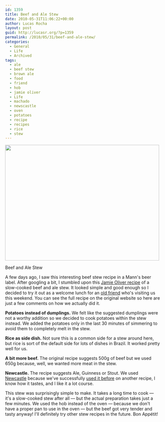 ```yaml
---
id: 1359
title: Beef and Ale Stew
date: 2010-05-31T11:06:22+00:00
author: Lucas Rocha
layout: post
guid: http://lucasr.org/?p=1359
permalink: /2010/05/31/beef-and-ale-stew/
categories:
  - General
  - Life
  - Archived
tags:
  - ale
  - beef stew
  - brown ale
  - food
  - friend
  - hob
  - jamie oliver
  - Life
  - machado
  - newscastle
  - oven
  - potatoes
  - recipe
  - recipes
  - rice
  - stew
---
```

<div style="width: 510px" class="wp-caption alignnone">
  <a href="http://www.flickr.com/photos/lucasrocha/4655895388/"><img class=" " src="http://farm5.static.flickr.com/4056/4655895388_7e0b9734c4.jpg" width="500" height="375" /></a>
  <p class="wp-caption-text">
    Beef and Ale Stew
  </p>
</div>

A few days ago, I saw this interesting beef stew recipe in a Mann's beer label.
After googling a bit, I stumbled upon this [Jamie Oliver
recipe](http://www.jamieoliver.com/recipes/beef-recipes/beef-and-ale-stew-1) of
a slow-cooked beef and ale stew. It looked simple and good enough so I decided
to try it out as a welcome lunch for an [old
friend](http://softwarelivre.org/profile/machado) who's visiting us this
weekend. You can see the full recipe on the original website so here are just a
few comments on how we actually did it.

**Potatoes instead of dumplings.** We felt like the suggested dumplings were
not a worthy addition so we decided to cook potatoes within the stew instead.
We added the potatoes only in the last 30 minutes of simmering to avoid them to
completely melt in the stew.

**Rice as side dish.** Not sure this is a common side for a stew around here,
but rice is sort of the default side for lots of dishes in Brazil. It
worked pretty well for us.

**A bit more beef.** The original recipe suggests 500g of beef but we used 650g
because, well, we wanted more meat in the stew.

**Newcastle.** The recipe suggests Ale, Guinness or Stout. We used
[Newcastle](http://en.wikipedia.org/wiki/Newcastle_Brown_Ale) because we've
successfully [used it before](http://lucasr.org/2010/05/24/my-first-risotto/)
on another recipe, I know how it tastes, and I like it a lot course.

This stew was surprisingly simple to make. It takes a long time to cook — it's
a slow-cooked stew after all — but the actual preparation takes just a few
minutes. We used the hob instead of the oven — because we don't have a proper
pan to use in the oven — but the beef got very tender and tasty anyway! I'll
definitely try other stew recipes in the future. Bon Appétit!
